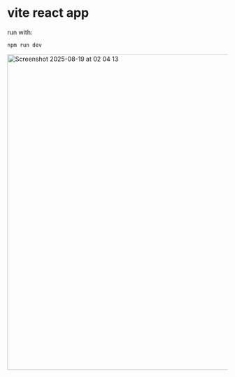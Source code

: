 # vite react app

run with:

```
npm run dev
```

<img width="1352" height="722" alt="Screenshot 2025-08-19 at 02 04 13" src="https://github.com/user-attachments/assets/9c99d8fb-c374-4737-bee0-70bdd32c40b7" />
